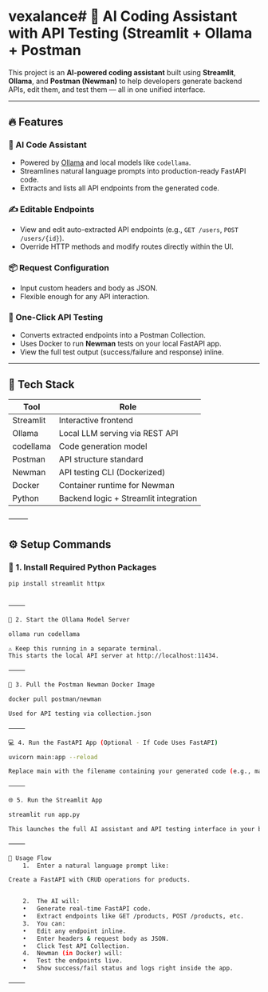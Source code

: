 # vexalance# 🤖 AI Coding Assistant with API Testing (Streamlit + Ollama + Postman 

This project is an **AI-powered coding assistant** built using **Streamlit**, **Ollama**, and **Postman (Newman)** to help developers generate backend APIs, edit them, and test them — all in one unified interface.

---

## 🔥 Features

### 🧠 AI Code Assistant
- Powered by [Ollama](https://ollama.com/) and local models like `codellama`.
- Streamlines natural language prompts into production-ready FastAPI code.
- Extracts and lists all API endpoints from the generated code.

### ✍️ Editable Endpoints
- View and edit auto-extracted API endpoints (e.g., `GET /users`, `POST /users/{id}`).
- Override HTTP methods and modify routes directly within the UI.

### 📦 Request Configuration
- Input custom headers and body as JSON.
- Flexible enough for any API interaction.

### 🚀 One-Click API Testing
- Converts extracted endpoints into a Postman Collection.
- Uses Docker to run **Newman** tests on your local FastAPI app.
- View the full test output (success/failure and response) inline.

---

## 🧱 Tech Stack

| Tool        | Role                                  |
|-------------|---------------------------------------|
| Streamlit   | Interactive frontend                  |
| Ollama      | Local LLM serving via REST API        |
| codellama   | Code generation model                 |
| Postman     | API structure standard                |
| Newman      | API testing CLI (Dockerized)          |
| Docker      | Container runtime for Newman          |
| Python      | Backend logic + Streamlit integration |


⸻


## ⚙️ Setup Commands

### 🔧 1. Install Required Python Packages

```bash
pip install streamlit httpx


⸻

🚀 2. Start the Ollama Model Server

ollama run codellama

⚠️ Keep this running in a separate terminal.
This starts the local API server at http://localhost:11434.

⸻

🐳 3. Pull the Postman Newman Docker Image

docker pull postman/newman

Used for API testing via collection.json

⸻

💻 4. Run the FastAPI App (Optional - If Code Uses FastAPI)

uvicorn main:app --reload

Replace main with the filename containing your generated code (e.g., main.py).

⸻

🌐 5. Run the Streamlit App

streamlit run app.py

This launches the full AI assistant and API testing interface in your browser.

⸻

🧪 Usage Flow
	1.	Enter a natural language prompt like:

Create a FastAPI with CRUD operations for products.


	2.	The AI will:
	•	Generate real-time FastAPI code.
	•	Extract endpoints like GET /products, POST /products, etc.
	3.	You can:
	•	Edit any endpoint inline.
	•	Enter headers & request body as JSON.
	•	Click Test API Collection.
	4.	Newman (in Docker) will:
	•	Test the endpoints live.
	•	Show success/fail status and logs right inside the app.

⸻

